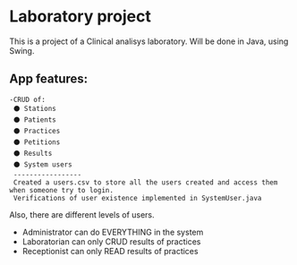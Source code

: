 # Laboratory project
This is a project of a Clinical analisys laboratory. Will be done in Java, using Swing.
## App features:
```
-CRUD of:
 ⚫️ Stations
 ⚫ Patients
 ⚫ Practices
 ⚫ Petitions
 ⚫ Results
 ⚫ System users
 -----------------
 Created a users.csv to store all the users created and access them when someone try to login.
 Verifications of user existence implemented in SystemUser.java
 ```
Also, there are different levels of users. 
* Administrator can do EVERYTHING in the system
* Laboratorian can only CRUD results of practices
* Receptionist can only READ results of practices
 
